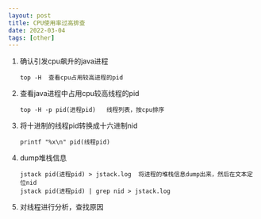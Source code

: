 ```yaml
---
layout: post
title: CPU使用率过高排查
date: 2022-03-04
tags: [other]
---
```

1. 确认引发cpu飙升的java进程
    ```$xslt
    top -H  查看cpu占用较高进程的pid
    ```
2. 查看java进程中占用cpu较高线程的pid
    ```$xslt
    top -H -p pid(进程pid)   线程列表，按cpu排序
    ```
3. 将十进制的线程pid转换成十六进制nid
    ```$xslt
    printf "%x\n" pid(线程pid)
    ```
4. dump堆栈信息
    ```$xslt
    jstack pid(进程pid) > jstack.log  将进程的堆栈信息dump出来，然后在文本定位nid
    jstack pid(进程pid) | grep nid > jstack.log 
    ```
5. 对线程进行分析，查找原因
   